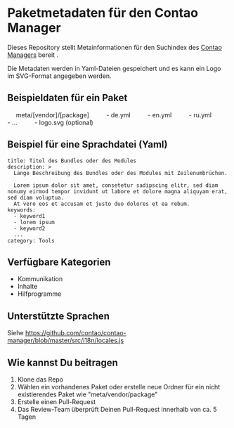 
# Paketmetadaten für den Contao Manager

Dieses Repository stellt Metainformationen für den Suchindex des [Contao Managers](https://github.com/contao/contao-manager) bereit .

Die Metadaten werden in Yaml-Dateien gespeichert und es kann ein Logo im SVG-Format angegeben werden.

## Beispieldaten für ein Paket

     meta/[vendor]/[package]
         - de.yml
         - en.yml
         - ru.yml
         - ...
         - logo.svg (optional)

## Beispiel für eine Sprachdatei (Yaml)

    title: Titel des Bundles oder des Modules
    description: >
      Lange Beschreibung des Bundles oder des Modules mit Zeilenumbrüchen.

      Lorem ipsum dolor sit amet, consetetur sadipscing elitr, sed diam nonumy eirmod tempor invidunt ut labore et dolore magna aliquyam erat, sed diam voluptua.
      At vero eos et accusam et justo duo dolores et ea rebum.
    keywords:
      - keyword1
      - lorem ipsum
      - keyword2
      ...
    category: Tools

## Verfügbare Kategorien

- Kommunikation
- Inhalte
- Hilfprogramme

## Unterstützte Sprachen

Siehe https://github.com/contao/contao-manager/blob/master/src/i18n/locales.js

## Wie kannst Du beitragen

1. Klone das Repo
2. Wählen ein vorhandenes Paket oder erstelle neue Ordner für ein nicht existierendes Paket wie "meta/vendor/package"
3. Erstelle einen Pull-Request
4. Das Review-Team überprüft Deinen Pull-Request innerhalb von ca. 5 Tagen